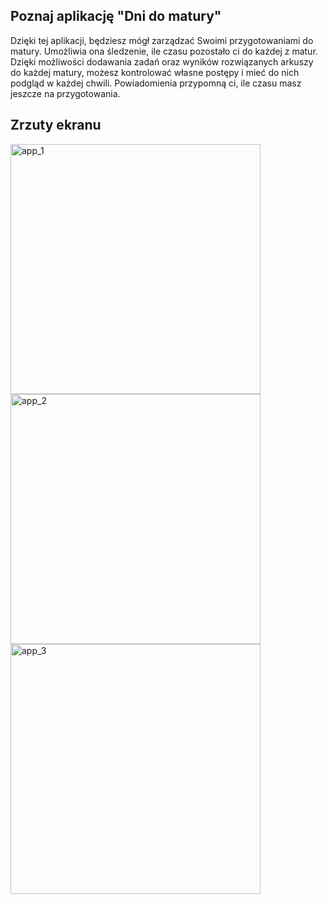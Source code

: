 ## Poznaj aplikację "Dni do matury"
Dzięki tej aplikacji, będziesz mógł zarządzać Swoimi przygotowaniami do matury. Umożliwia ona śledzenie, ile czasu pozostało ci do każdej z matur. Dzięki możliwości dodawania zadań oraz wyników rozwiązanych arkuszy do każdej matury, możesz kontrolować własne postępy i mieć do nich podgląd w każdej chwili. Powiadomienia przypomną ci, ile czasu masz jeszcze na przygotowania.

## Zrzuty ekranu
<img src="https://github.com/hanas-marcin/Dni-do-matury/blob/master/app_1.png?raw=true" alt="app_1" class="inline" height="400" align="middle"/>
<img src="https://github.com/hanas-marcin/Dni-do-matury/blob/master/app_2.png?raw=true" alt="app_2" class="inline" height="400" align="middle"/>
<img src="https://github.com/hanas-marcin/Dni-do-matury/blob/master/app_3.png?raw=true" alt="app_3" class="inline" height="400" align="middle"/>
